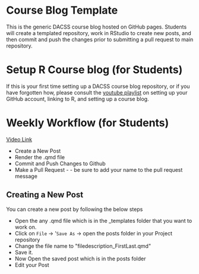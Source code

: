 # Course Blog Template

This is the generic DACSS course blog hosted on GitHub pages. Students will create a templated repository, work in RStudio to create new posts, and then commit and push the changes prior to submitting a pull request to main repository. 

# Setup R Course blog (for Students)
If this is your first time setting up a DACSS course blog repository, or if you have forgotten how, please consult the [youtube playlist](https://www.youtube.com/watch?v=8ozMX5V_ESk&list=PL8U9JlL13ieeR7QqDM1R8dpvvFWBjNY4N) on setting up your GitHub account, linking to R, and setting up a course blog.

# Weekly Workflow (for Students) 
[Video Link](https://www.loom.com/share/6c15f27ed592423c96613f8f876548cf)
- Create a New Post
- Render the .qmd file
- Commit and Push Changes to Github
- Make a Pull Request -  - be sure to add your name to the pull request message


## Creating a New Post 

You can create a new post by following the below steps

 - Open the any .qmd file which is in the _templates folder that you want to work on.
 - Click on `File` -> '`Save As` -> open the posts folder in your Project repository
 - Change the file name to "filedescription_FirstLast.qmd"
 - Save it.
 - Now Open the saved post which is in the posts folder
 - Edit your Post
